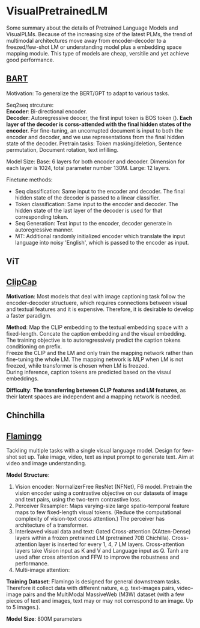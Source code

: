 # VisualPretrainedLM
Some summary about the details of Pretrained Language Models and VisualPLMs. Because of the increasing size of the latest PLMs, the trend of multimodal architectures move away from encoder-decoder to a freezed/few-shot LM or understanding model plus a embedding space mapping module. This type of models are cheap, versitile and yet achieve good performance.  

## [BART](https://arxiv.org/pdf/1910.13461.pdf)
Motivation: To generalize the BERT/GPT to adapt to various tasks. 

Seq2seq strcuture:   
**Encoder**: Bi-directional encoder.  
**Decoder**: Autoregressive deocer, the first input token is BOS token (*<start>*). **Each layer of the decoder is corss-attended with the final hidden states of the encoder.** For fine-tuning, an uncorrupted document is input to both the encoder and decoder, and we use representations from the final hidden state of the decoder.
Pretrain tasks: Token masking/deletion, Sentence permutation, Document rotation, text infilling.  
 
Model Size: Base: 6 layers for both encoder and decoder. Dimension for each layer is 1024, total parameter number 130M. Large: 12 layers. 
 
Finetune methods: 
 - Seq classification: Same input to the encoder and decoder. The final hidden state of the decoder is passed to a linear classifier.
 - Token classification: Same input to the encoder and decoder. The hidden state of the last layer of the decoder is used for that corresponding token.
 - Seq Generation: Text input to the encoder, decoder generate in autoregressive manner.
 - MT: Additional randomly initialized encoder which translate the input language into noisy 'English', which is passed to the encoder as input. 

## ViT 
 
## [ClipCap](https://arxiv.org/pdf/2111.09734.pdf)  
 **Motivation**: Most models that deal with image captioning task follow the encoder-decoder structuere, which requires connections between visual and textual features and it is expensive. Therefore, it is desirable to develop a faster paradigm.  
 
 **Method**: Map the CLIP embedding to the textual embedding space with a fixed-length. Concate the caption embedding and the visual embedding. The training objective is to autoregressively predict the caption tokens conditioning on prefix.  
 Freeze the CLIP and the LM and only train the mapping network rather than fine-tuning the whole LM. The mapping network is MLP when LM is not freezed, while transformer is chosen when LM is freezed.  
 During inference, caption tokens are predicted based on the visaul embeddings. 
 
 **Difficulty**: **The transferring between CLIP features and LM features**, as their latent spaces are independent and a mapping network is needed. 

## Chinchilla

## [Flamingo](https://storage.googleapis.com/deepmind-media/DeepMind.com/Blog/tackling-multiple-tasks-with-a-single-visual-language-model/flamingo.pdf)
Tackling multiple tasks with a single visual language model. Design for few-shot set up. Take image, video, text as input prompt to generate text. Aim at video and image understanding.
 
**Model Structure**: 
 1. Vision encoder: NormalizerFree ResNet (NFNet), F6 model. Pretrain the vision encoder using a contrastive objective on our datasets of image and text pairs, using the two-term contrastive loss. 
 2. Perceiver Resampler: Maps varying-size large spatio-temporal feature maps to few fixed-length visual tokens. (Reduce the computational complexity of vision-text cross attention.) The perceiver has architecture of a transformer. 
 3. Interleaved visual data and text: Gated Cross-attention (XAtten-Dense) layers within a frozen pretrained LM (pretrained 70B Chichilla). Cross-attention layer is inserted for every 1, 4, 7 LM layers. Cross-attention layers take Vision input as K and V and Language input as Q. Tanh are used after cross attention and FFW to improve the robustness and performance. 
 4. Multi-image attention: 
 
**Training Dataset**: Flamingo is designed for general downstream tasks. Therefore it collect data with different nature, e.g. text-images pairs, video-image pairs and the MultiModal MassiveWeb (M3W) dataset (with a few pieces of text and images, text may or may not correspond to an image. Up to 5 images.). 

**Model Size**: 800M parameters

